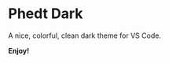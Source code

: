 # Phedt Dark
A nice, colorful, clean dark theme for VS Code. 

<!-- ## Links

* [View here](https://themes.vscode.one/theme/arnekva/HJgKOBUa) -->

**Enjoy!**
